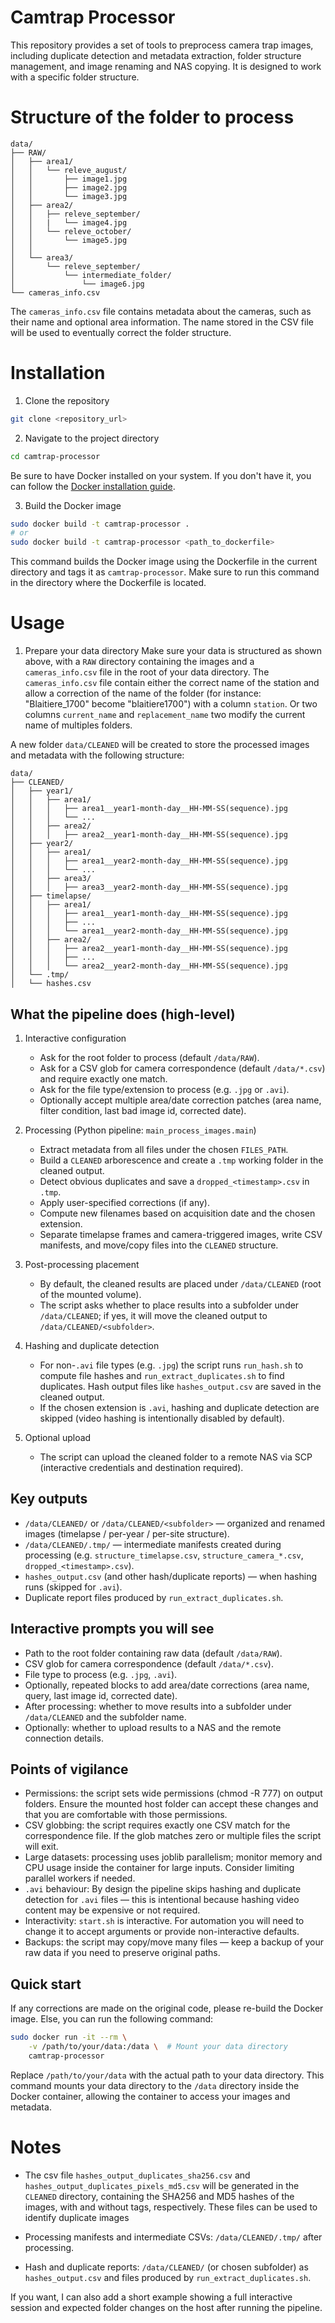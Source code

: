 # Camtrap Processor
This repository provides a set of tools to preprocess camera trap images, including duplicate detection and metadata extraction, folder structure management, and image renaming and NAS copying.
It is designed to work with a specific folder structure.

# Structure of the folder to process

```
data/
├── RAW/
│   ├── area1/
│   │   └── releve_august/
│   │       ├── image1.jpg
│   │       ├── image2.jpg
│   │       └── image3.jpg
│   ├── area2/
│   │   ├── releve_september/
│   │   |   └── image4.jpg
│   │   └── releve_october/
│   │       └── image5.jpg
│   │  
│   └── area3/
│       └── releve_september/
│           └── intermediate_folder/
│               └── image6.jpg
└── cameras_info.csv
```
The `cameras_info.csv` file contains metadata about the cameras, such as their name and optional area information. The name stored in the CSV file will be used to eventually correct the folder structure.

# Installation
1. Clone the repository
```bash
git clone <repository_url>
```
2. Navigate to the project directory
```bash
cd camtrap-processor
```
Be sure to have Docker installed on your system. If you don't have it, you can follow the [Docker installation guide](https://docs.docker.com/get-docker/).

3. Build the Docker image
```bash
sudo docker build -t camtrap-processor .
# or
sudo docker build -t camtrap-processor <path_to_dockerfile>
```
This command builds the Docker image using the Dockerfile in the current directory and tags it as `camtrap-processor`. Make sure to run this command in the directory where the Dockerfile is located.

# Usage
1. Prepare your data directory
Make sure your data is structured as shown above, with a `RAW` directory containing the images and a `cameras_info.csv` file in the root of your data directory.
The `cameras_info.csv` file contain either the correct name of the station and allow a correction of the name of the folder (for instance: "Blaitiere_1700" become "blaitiere1700") with a column `station`. Or two columns `current_name` and `replacement_name` two modify the current name of multiples folders.
 
A new folder `data/CLEANED` will be created to store the processed images and metadata with the following structure:
```
data/
├── CLEANED/
│   ├── year1/
│   │   ├── area1/
│   │   │   ├── area1__year1-month-day__HH-MM-SS(sequence).jpg
│   │   │   └── ...
│   │   ├── area2/
│   │   │   ├── area2__year1-month-day__HH-MM-SS(sequence).jpg
│   ├── year2/
│   │   ├── area1/
│   │   │   ├── area1__year2-month-day__HH-MM-SS(sequence).jpg
│   │   │   └── ...
│   │   ├── area3/
│   │   │   ├── area3__year2-month-day__HH-MM-SS(sequence).jpg
│   ├── timelapse/
│   │   ├── area1/
│   │   │   ├── area1__year1-month-day__HH-MM-SS(sequence).jpg
│   │   │   ├── ...
│   │   │   └── area1__year2-month-day__HH-MM-SS(sequence).jpg
│   │   ├── area2/
│   │   │   ├── area2__year1-month-day__HH-MM-SS(sequence).jpg
│   │   │   ├── ...
│   │   │   └── area2__year2-month-day__HH-MM-SS(sequence).jpg
│   └── .tmp/
│   └── hashes.csv
```

## What the pipeline does (high-level)

1. Interactive configuration
    - Ask for the root folder to process (default `/data/RAW`).
    - Ask for a CSV glob for camera correspondence (default `/data/*.csv`) and require exactly one match.
    - Ask for the file type/extension to process (e.g. `.jpg` or `.avi`).
    - Optionally accept multiple area/date correction patches (area name, filter condition, last bad image id, corrected date).

2. Processing (Python pipeline: `main_process_images.main`)
    - Extract metadata from all files under the chosen `FILES_PATH`.
    - Build a `CLEANED` arborescence and create a `.tmp` working folder in the cleaned output.
    - Detect obvious duplicates and save a `dropped_<timestamp>.csv` in `.tmp`.
    - Apply user-specified corrections (if any).
    - Compute new filenames based on acquisition date and the chosen extension.
    - Separate timelapse frames and camera-triggered images, write CSV manifests, and move/copy files into the `CLEANED` structure.

3. Post-processing placement
    - By default, the cleaned results are placed under `/data/CLEANED` (root of the mounted volume).
    - The script asks whether to place results into a subfolder under `/data/CLEANED`; if yes, it will move the cleaned output to `/data/CLEANED/<subfolder>`.

4. Hashing and duplicate detection
    - For non-`.avi` file types (e.g. `.jpg`) the script runs `run_hash.sh` to compute file hashes and `run_extract_duplicates.sh` to find duplicates. Hash output files like `hashes_output.csv` are saved in the cleaned output.
    - If the chosen extension is `.avi`, hashing and duplicate detection are skipped (video hashing is intentionally disabled by default).

5. Optional upload
    - The script can upload the cleaned folder to a remote NAS via SCP (interactive credentials and destination required).

## Key outputs

- `/data/CLEANED/` or `/data/CLEANED/<subfolder>` — organized and renamed images (timelapse / per-year / per-site structure).
- `/data/CLEANED/.tmp/` — intermediate manifests created during processing (e.g. `structure_timelapse.csv`, `structure_camera_*.csv`, `dropped_<timestamp>.csv`).
- `hashes_output.csv` (and other hash/duplicate reports) — when hashing runs (skipped for `.avi`).
- Duplicate report files produced by `run_extract_duplicates.sh`.

## Interactive prompts you will see

- Path to the root folder containing raw data (default `/data/RAW`).
- CSV glob for camera correspondence (default `/data/*.csv`).
- File type to process (e.g. `.jpg`, `.avi`).
- Optionally, repeated blocks to add area/date corrections (area name, query, last image id, corrected date).
- After processing: whether to move results into a subfolder under `/data/CLEANED` and the subfolder name.
- Optionally: whether to upload results to a NAS and the remote connection details.

## Points of vigilance

- Permissions: the script sets wide permissions (chmod -R 777) on output folders. Ensure the mounted host folder can accept these changes and that you are comfortable with those permissions.
- CSV globbing: the script requires exactly one CSV match for the correspondence file. If the glob matches zero or multiple files the script will exit.
- Large datasets: processing uses joblib parallelism; monitor memory and CPU usage inside the container for large inputs. Consider limiting parallel workers if needed.
- `.avi` behaviour: By design the pipeline skips hashing and duplicate detection for `.avi` files — this is intentional because hashing video content may be expensive or not required.
- Interactivity: `start.sh` is interactive. For automation you will need to change it to accept arguments or provide non-interactive defaults.
- Backups: the script may copy/move many files — keep a backup of your raw data if you need to preserve original paths.

## Quick start
If any corrections are made on the original code, please re-build the Docker image. Else, you can run the following command:
```bash
sudo docker run -it --rm \
    -v /path/to/your/data:/data \  # Mount your data directory
    camtrap-processor
```
Replace `/path/to/your/data` with the actual path to your data directory. This command mounts your data directory to the `/data` directory inside the Docker container, allowing the container to access your images and metadata.

# Notes
- The csv file `hashes_output_duplicates_sha256.csv` and `hashes_output_duplicates_pixels_md5.csv` will be generated in the `CLEANED` directory, containing the SHA256 and MD5 hashes of the images, with and without tags, respectively. These files can be used to identify duplicate images

- Processing manifests and intermediate CSVs: `/data/CLEANED/.tmp/` after processing.
- Hash and duplicate reports: `/data/CLEANED/` (or chosen subfolder) as `hashes_output.csv` and files produced by `run_extract_duplicates.sh`.

If you want, I can also add a short example showing a full interactive session and expected folder changes on the host after running the pipeline.